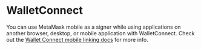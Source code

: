 # WalletConnect

You can use MetaMask mobile as a signer while using applications on another browser, desktop, or mobile application with WalletConnect.
Check out the [Wallet Connect mobile linking docs](https://docs.walletconnect.org/mobile-linking) for more info.
